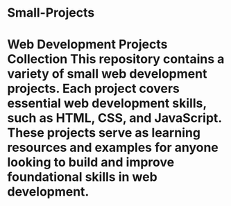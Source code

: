 # Small-Projects
# Web Development Projects Collection  This repository contains a variety of small web development projects. Each project covers essential web development skills, such as HTML, CSS, and JavaScript. These projects serve as learning resources and examples for anyone looking to build and improve foundational skills in web development.
